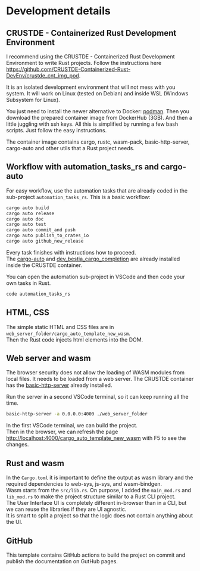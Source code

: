 # Development details

## CRUSTDE - Containerized Rust Development Environment

I recommend using the CRUSTDE - Containerized Rust Development Environment to write Rust projects. Follow the instructions here <https://github.com/CRUSTDE-Containerized-Rust-DevEnv/crustde_cnt_img_pod>.  

It is an isolated development environment that will not mess with you system.
It will work on Linux (tested on Debian) and inside WSL (Windows Subsystem for Linux).

You just need to install the newer alternative to Docker: [podman](https://podman.io/). Then you download the prepared container image from DockerHub (3GB). And then a little juggling with ssh keys. All this is simplified by running a few bash scripts. Just follow the easy instructions.  

The container image contains cargo, rustc, wasm-pack, basic-http-server, cargo-auto and other utils that a Rust project needs.  

## Workflow with automation_tasks_rs and cargo-auto

For easy workflow, use the automation tasks that are already coded in the sub-project `automation_tasks_rs`. This is a basic workflow:

```bash
cargo auto build
cargo auto release
cargo auto doc
cargo auto test
cargo auto commit_and push
cargo auto publish_to_crates_io
cargo auto github_new_release
```

Every task finishes with instructions how to proceed.  
The [cargo-auto](https://github.com/automation-tasks-rs/cargo-auto) and [dev_bestia_cargo_completion](https://github.com/automation-tasks-rs/dev_bestia_cargo_completion) are already installed inside the CRUSTDE container.

You can open the automation sub-project in VSCode and then code your own tasks in Rust.

```bash
code automation_tasks_rs
```

## HTML, CSS

The simple static HTML and CSS files are in `web_server_folder/cargo_auto_template_new_wasm`.  
Then the Rust code injects html elements into the DOM.  

## Web server and wasm

The browser security does not allow the loading of WASM modules from local files. It needs to be loaded from a web server. The CRUSTDE container has the [basic-http-server](https://github.com/brson/basic-http-server) already installed.  

Run the server in a second VSCode terminal, so it can keep running all the time.  

```bash
basic-http-server -a 0.0.0.0:4000 ./web_server_folder
```

In the first VSCode terminal, we can build the project.  
Then in the browser, we can refresh the page <http://localhost:4000/cargo_auto_template_new_wasm> with F5 to see the changes.  

## Rust and wasm

In the `Cargo.toml` it is important to define the output as wasm library and the required dependencies to web-sys, js-sys, and wasm-bindgen.  
Wasm starts from the `src/lib.rs`. On purpose, I added the `main_mod.rs` and `lib_mod.rs` to make the project structure similar to a Rust CLI project.  
The User Interface UI is completely different in-browser than in a CLI, but we can reuse the libraries if they are UI agnostic.  
It is smart to split a project so that the logic does not contain anything about the UI.

## GitHub

This template contains GitHub actions to build the project on commit and publish the documentation on GutHub pages.  
